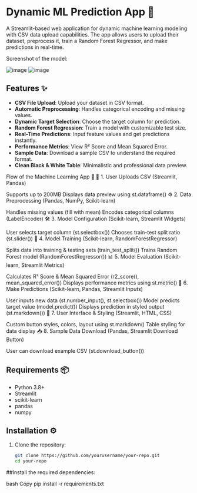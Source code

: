 # Dynamic ML Prediction App 🚀

A Streamlit-based web application for dynamic machine learning modeling with CSV data upload capabilities. The app allows users to upload their dataset, preprocess it, train a Random Forest Regressor, and make predictions in real-time.

Screenshot of the model:

![image](https://github.com/user-attachments/assets/f6b9ccfc-64f1-456a-98aa-18e529300ab1)
![image](https://github.com/user-attachments/assets/4342eaa4-5a54-4c56-887d-8693b0ebfab0)


## Features ✨
- **CSV File Upload**: Upload your dataset in CSV format.
- **Automatic Preprocessing**: Handles categorical encoding and missing values.
- **Dynamic Target Selection**: Choose the target column for prediction.
- **Random Forest Regression**: Train a model with customizable test size.
- **Real-Time Predictions**: Input feature values and get predictions instantly.
- **Performance Metrics**: View R² Score and Mean Squared Error.
- **Sample Data**: Download a sample CSV to understand the required format.
- **Clean Black & White Table**: Minimalistic and professional data preview.

Flow of the Machine Learning App 🚀
📂 1. User Uploads CSV (Streamlit, Pandas)

Supports up to 200MB
Displays data preview using st.dataframe()
⚙️ 2. Data Preprocessing (Pandas, NumPy, Scikit-learn)

Handles missing values (fill with mean)
Encodes categorical columns (LabelEncoder)
🛠 3. Model Configuration (Scikit-learn, Streamlit Widgets)

User selects target column (st.selectbox())
Chooses train-test split ratio (st.slider())
🤖 4. Model Training (Scikit-learn, RandomForestRegressor)

Splits data into training & testing sets (train_test_split())
Trains Random Forest model (RandomForestRegressor())
📊 5. Model Evaluation (Scikit-learn, Streamlit Metrics)

Calculates R² Score & Mean Squared Error (r2_score(), mean_squared_error())
Displays performance metrics using st.metric()
📡 6. Make Predictions (Scikit-learn, Pandas, Streamlit Inputs)

User inputs new data (st.number_input(), st.selectbox())
Model predicts target value (model.predict())
Displays prediction in styled output (st.markdown())
🎨 7. User Interface & Styling (Streamlit, HTML, CSS)

Custom button styles, colors, layout using st.markdown()
Table styling for data display
📥 8. Sample Data Download (Pandas, Streamlit Download Button)

User can download example CSV (st.download_button())

## Requirements 📦
- Python 3.8+
- Streamlit
- scikit-learn
- pandas
- numpy

## Installation ⚙️
1. Clone the repository:
   ```bash
   git clone https://github.com/yourusername/your-repo.git
   cd your-repo

##Install the required dependencies:

bash
Copy
pip install -r requirements.txt   
